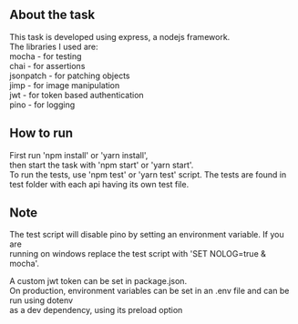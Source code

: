 ## About the task

This task is developed using express, a nodejs framework. <br />
The libraries I used are: <br />
mocha - for testing <br />
chai - for assertions <br />
jsonpatch - for patching objects <br />
jimp - for image manipulation <br />
jwt - for token based authentication <br />
pino - for logging <br />

## How to run

First run 'npm install' or 'yarn install', <br />
then start the task with 'npm start' or 'yarn start'. <br />
To run the tests, use 'npm test' or 'yarn test' script.
The tests are found in test folder with each api having its own test file.

## Note

The test script will disable pino by setting an environment variable. If you are <br />
running on windows replace the test script with 'SET NOLOG=true & mocha'. <br />

A custom jwt token can be set in package.json. <br />
On production, environment variables can be set in an .env file and can be run using dotenv <br />
as a dev dependency, using its preload option
